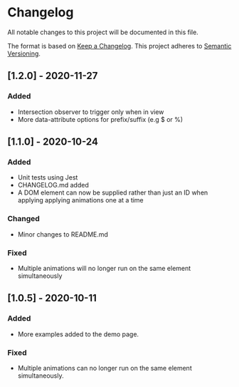 # Changelog
All notable changes to this project will be documented in this file.

The format is based on [Keep a Changelog](https://keepachangelog.com/en/1.0.0/).
This project adheres to [Semantic Versioning](https://semver.org/spec/v2.0.0.html).

## [1.2.0] - 2020-11-27
### Added
- Intersection observer to trigger only when in view
- More data-attribute options for prefix/suffix (e.g $ or %)

## [1.1.0] - 2020-10-24
### Added
- Unit tests using Jest
- CHANGELOG.md added
- A DOM element can now be supplied rather than just an ID when applying applying animations one at a time

### Changed
- Minor changes to README.md

### Fixed
- Multiple animations will no longer run on the same element simultaneously


## [1.0.5] - 2020-10-11
### Added
- More examples added to the demo page.

### Fixed
- Multiple animations can no longer run on the same element simultaneously.

